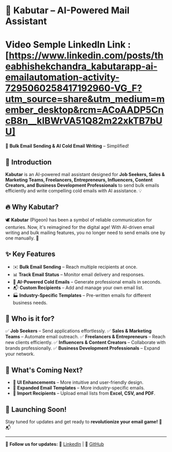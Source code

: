 # 📧 Kabutar – AI-Powered Mail Assistant
# Video Semple LinkedIn Link : [https://www.linkedin.com/posts/theabhishekchandra_kabutarapp-ai-emailautomation-activity-7295060258417192960-VG_F?utm_source=share&utm_medium=member_desktop&rcm=ACoAADP5CncB8n__kIBWrVA51Q82m22xkTB7bUU]


🚀 **Bulk Email Sending & AI Cold Email Writing** – Simplified!

## 🌟 Introduction
**Kabutar** is an AI-powered mail assistant designed for **Job Seekers, Sales & Marketing Teams, Freelancers, Entrepreneurs, Influencers, Content Creators, and Business Development Professionals** to send bulk emails efficiently and write compelling cold emails with AI assistance. 💡

## 🔥 Why Kabutar?
🕊️ **Kabutar** (Pigeon) has been a symbol of reliable communication for centuries. Now, it's reimagined for the digital age! With AI-driven email writing and bulk mailing features, you no longer need to send emails one by one manually. 🚀

## ✨ Key Features
- ✉️ **Bulk Email Sending** – Reach multiple recipients at once.
- 📊 **Track Email Status** – Monitor email delivery and responses.
- 🤖 **AI-Powered Cold Emails** – Generate professional emails in seconds.
- 📬 **Custom Recipients** – Add and manage your own email list.
- 🏭 **Industry-Specific Templates** – Pre-written emails for different business needs.

## 💼 Who is it for?
✅ **Job Seekers** – Send applications effortlessly.
✅ **Sales & Marketing Teams** – Automate email outreach.
✅ **Freelancers & Entrepreneurs** – Reach new clients efficiently.
✅ **Influencers & Content Creators** – Collaborate with brands professionally.
✅ **Business Development Professionals** – Expand your network.

## 🔮 What's Coming Next?
- 🎨 **UI Enhancements** – More intuitive and user-friendly design.
- 💼 **Expanded Email Templates** – More industry-specific emails.
- 📂 **Import Recipients** – Upload email lists from **Excel, CSV, and PDF**.

## 📅 Launching Soon!
Stay tuned for updates and get ready to **revolutionize your email game!** 🚀📬

---

📢 **Follow us for updates:**
🔗 [LinkedIn](https://linkedin.com/in/theabhishekchandra) | 🔗 [GitHub](https://github.com/theabhishekchandra)
